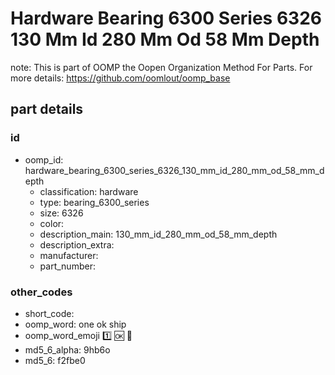 # Hardware Bearing 6300 Series 6326 130 Mm Id 280 Mm Od 58 Mm Depth  

note: This is part of OOMP the Oopen Organization Method For Parts. For more details: https://github.com/oomlout/oomp_base

##  part details





### id
* oomp_id: hardware_bearing_6300_series_6326_130_mm_id_280_mm_od_58_mm_depth
  * classification: hardware
  * type: bearing_6300_series
  * size: 6326
  * color: 
  * description_main: 130_mm_id_280_mm_od_58_mm_depth
  * description_extra: 
  * manufacturer: 
  * part_number: 

### other_codes
* short_code: 
* oomp_word: one ok ship
* oomp_word_emoji :one: :ok: :ship:
* md5_6_alpha: 9hb6o
* md5_6: f2fbe0